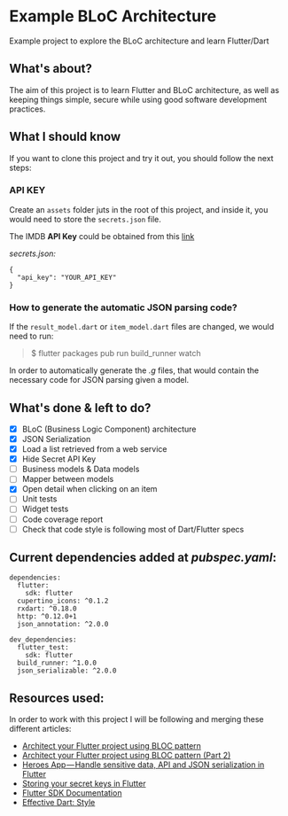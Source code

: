 # Example BLoC Architecture

Example project to explore the BLoC architecture and learn Flutter/Dart

## What's about?

The aim of this project is to learn Flutter and BLoC architecture, as well as keeping things simple, 
secure while using good software development practices.

## What I should know

If you want to clone this project and try it out, you should follow the next steps:

### API KEY

Create an `assets` folder juts in the root of this project, and inside it, you would need to store
the `secrets.json` file.

The IMDB **API Key** could be obtained from this [link](https://www.themoviedb.org/account/signup)

*secrets.json:*

```
{
  "api_key": "YOUR_API_KEY"
}
```

### How to generate the automatic JSON parsing code?

If the `result_model.dart` or `item_model.dart` files are changed, we would need to run:

>$ flutter packages pub run build_runner watch

In order to automatically generate the *.g* files, that would contain the necessary code for JSON parsing given a model.

## What's done & left to do?

- [x] BLoC (Business Logic Component) architecture
- [x] JSON Serialization
- [x] Load a list retrieved from a web service
- [x] Hide Secret API Key
- [ ] Business models & Data models
- [ ] Mapper between models 
- [x] Open detail when clicking on an item
- [ ] Unit tests
- [ ] Widget tests
- [ ] Code coverage report
- [ ] Check that code style is following most of Dart/Flutter specs

## Current dependencies added at *pubspec.yaml*:

```
dependencies:
  flutter:
    sdk: flutter
  cupertino_icons: ^0.1.2
  rxdart: ^0.18.0
  http: ^0.12.0+1
  json_annotation: ^2.0.0

dev_dependencies:
  flutter_test:
    sdk: flutter
  build_runner: ^1.0.0
  json_serializable: ^2.0.0

```

## Resources used:

In order to work with this project I will be following and merging these different articles:

- [Architect your Flutter project using BLOC pattern](https://medium.com/flutterpub/architecting-your-flutter-project-bd04e144a8f1)
- [Architect your Flutter project using BLOC pattern (Part 2)](https://medium.com/flutterpub/architect-your-flutter-project-using-bloc-pattern-part-2-d8dd1eca9ba5)
- [Heroes App — Handle sensitive data, API and JSON serialization in Flutter](https://medium.com/aubergine-solutions/heroes-app-handle-sensitive-data-api-and-json-serialization-3022d53dfe08)
- [Storing your secret keys in Flutter](https://medium.com/@sokrato/storing-your-secret-keys-in-flutter-c0b9af1c0f69)
- [Flutter SDK Documentation](https://api.flutter.dev/)
- [Effective Dart: Style](https://dart.dev/guides/language/effective-dart/style)
